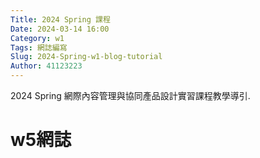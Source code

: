 ```yaml
---
Title: 2024 Spring 課程
Date: 2024-03-14 16:00
Category: w1
Tags: 網誌編寫
Slug: 2024-Spring-w1-blog-tutorial
Author: 41123223
---
```


2024 Spring 網際內容管理與協同產品設計實習課程教學導引.

<!-- PELICAN_END_SUMMARY -->

# w5網誌
